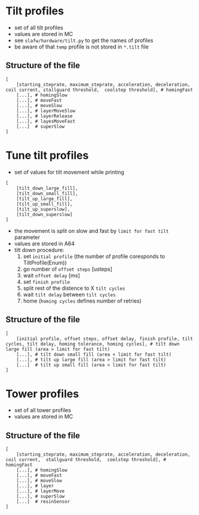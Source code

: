 # Tilt profiles

- set of all tilt profiles
- values are stored in MC
- see `slafw/hardware/tilt.py` to get the names of profiles
- be aware of that `temp` profile is not stored in `*.tilt` file

## Structure of the file

```
[
    [starting_steprate, maximum_steprate, acceleration, deceleration, coil current, stallguard threshold,  coolstep threshold], # homingFast
    [...], # homingSlow
    [...], # moveFast
    [...], # moveSlow
    [...], # layerMoveSlow
    [...], # layerRelease
    [...], # layesMoveFast
    [...]  # superSlow
]
```

# Tune tilt profiles

- set of values for tilt movement while printing
```
[
    [tilt_down_large_fill],
    [tilt_down_small_fill],
    [tilt_up_large_fill],
    [tilt_up_small_fill],
    [tilt_up_superslow],
    [tilt_down_superslow]
]
```
- the movement is split on slow and fast by `limit for fast tilt` parameter
- values are stored in A64
-  tilt down procedure:
    1. set `initial profile` (the number of profile coresponds to TiltProfile(Enum))
    2. go number of `offset steps` [usteps]
    3. wait `offset delay` [ms]
    4. set `finish profile`
    5. split rest of the distence to X `tilt cycles`
    6. wait `tilt delay` between `tilt cycles`
    7. home (`homing cycles` defines number of retries)

## Structure of the file

```
[
    [initial profile, offset steps, offset delay, finish profile, tilt cycles, tilt delay, homing tolerance, homing cycles], # tilt down large fill (area > limit for fast tilt)
    [...], # tilt down small fill (area < limit for fast tilt)
    [...], # tilt up large fill (area > limit for fast tilt)
    [...]  # tilt up small fill (area < limit for fast tilt)
]
```

# Tower profiles

- set of all tower profiles
- values are stored in MC

## Structure of the file

```
[
    [starting_steprate, maximum_steprate, acceleration, deceleration, coil current,  stallguard threshold,  coolstep threshold], # homingFast
    [...], # homingSlow
    [...], # moveFast
    [...], # moveSlow
    [...], # layer
    [...], # layerMove
    [...], # superSlow
    [...]  # resinSensor
]
```
